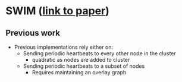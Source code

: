 # SWIM ([link to paper](https://www.cs.cornell.edu/~asdas/research/dsn02-swim.pdf))

## Previous work

- Previous implementations rely either on:
  - Sending periodic heartbeats to every other node in the cluster
    - quadratic as nodes are added to cluster
  - Sending periodic heartbeats to a subset of nodes
    - Requires maintaining an overlay graph
